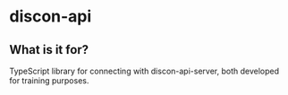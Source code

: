 # discon-api
## What is it for?
TypeScript library for connecting with discon-api-server, both developed for training purposes.

